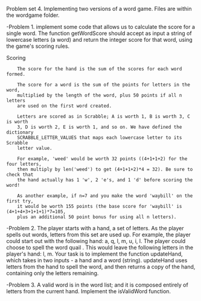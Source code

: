 Problem set 4.
Implementing two versions of a word game. Files are within the wordgame folder.

-Problem 1.
implement some code that allows us to calculate the score for a single word. The 
function getWordScore should accept as input a string of lowercase letters (a word) 
and return the integer score for that word, using the game's scoring rules. 

Scoring

        The score for the hand is the sum of the scores for each word formed.

        The score for a word is the sum of the points for letters in the word, 
        multiplied by the length of the word, plus 50 points if all n letters 
        are used on the first word created.

        Letters are scored as in Scrabble; A is worth 1, B is worth 3, C is worth 
        3, D is worth 2, E is worth 1, and so on. We have defined the dictionary 
        SCRABBLE_LETTER_VALUES that maps each lowercase letter to its Scrabble 
        letter value.

        For example, 'weed' would be worth 32 points ((4+1+1+2) for the four letters, 
        then multiply by len('weed') to get (4+1+1+2)*4 = 32). Be sure to check that 
        the hand actually has 1 'w', 2 'e's, and 1 'd' before scoring the word!

        As another example, if n=7 and you make the word 'waybill' on the first try, 
        it would be worth 155 points (the base score for 'waybill' is (4+1+4+3+1+1+1)*7=105, 
        plus an additional 50 point bonus for using all n letters).

-Problem 2.
The player starts with a hand, a set of letters. As the player spells out words, letters 
from this set are used up. For example, the player could start out with the following hand: 
a, q, l, m, u, i, l. The player could choose to spell the word quail . This would leave the 
following letters in the player's hand: l, m. Your task is to implement the function 
updateHand, which takes in two inputs - a hand and a word (string). updateHand uses letters 
from the hand to spell the word, and then returns a copy of the hand, containing only the 
letters remaining.

-Problem 3.
A valid word is in the word list; and it is composed entirely of letters from the current 
hand. Implement the isValidWord function.
